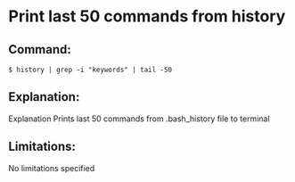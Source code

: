 # Print last 50 commands from history

## Command:
```
$ history | grep -i "keywords" | tail -50
```

## Explanation:
Explanation
Prints last 50  commands from .bash_history file to terminal

## Limitations:
No limitations specified

